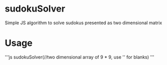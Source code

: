 # sudokuSolver
Simple JS algorithm to solve sudokus presented as two dimensional matrix

# Usage
'''js
  sudokuSolver(//two dimensional array of 9 * 9, use '' for blanks)
'''
